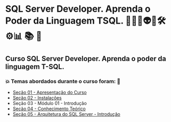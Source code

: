 # SQL Server Developer. Aprenda o Poder da Linguagem TSQL. 👩🏻‍💻👽🤖🛠️⚙️:bar_chart: :books: :game_die:
## Curso SQL Server Developer. Aprenda o poder da linguagem T-SQL.
### 💥 Temas abordados durante o curso foram: 🚀
- [Seção 01 - Apresentação do Curso](https://github.com/romulovieira777/SQL_Server_Developer_Aprenda_o_Poder_da_Linguagem_TSQL/tree/main/Secao_01_Apresentacao_do_Curso)
- [Seção 02 - Instalações](https://github.com/romulovieira777/SQL_Server_Developer_Aprenda_o_Poder_da_Linguagem_TSQL/tree/main/Secao_02_Instalacoes)
- Seção 03 - Módulo 01 - Introdução
- [Seção 04 - Conhecimento Teórico](https://github.com/romulovieira777/SQL_Server_Developer_Aprenda_o_Poder_da_Linguagem_TSQL/tree/main/Secao_04_Conhecimento_Teorico)
- [Seção 05 - Arquitetura do SQL Server - Introdução]()
